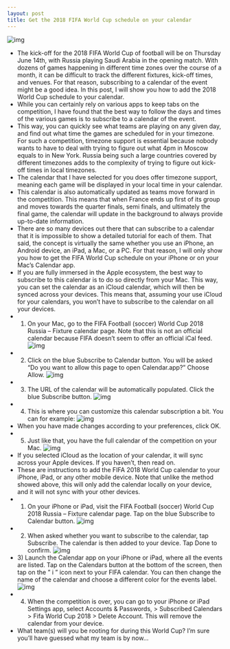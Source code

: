 ```yaml
---
layout: post
title: Get the 2018 FIFA World Cup schedule on your calendar
---
```

![img](http://media.idownloadblog.com/wp-content/uploads/2018/05/World-Cup-schedule-on-Calendar.jpg)
* The kick-off for the 2018 FIFA World Cup of football will be on Thursday June 14th, with Russia playing Saudi Arabia in the opening match. With dozens of games happening in different time zones over the course of a month, it can be difficult to track the different fixtures, kick-off times, and venues. For that reason, subscribing to a calendar of the event might be a good idea. In this post, I will show you how to add the 2018 World Cup schedule to your calendar.
* While you can certainly rely on various apps to keep tabs on the competition, I have found that the best way to follow the days and times of the various games is to subscribe to a calendar of the event.
* This way, you can quickly see what teams are playing on any given day, and find out what time the games are scheduled for in your timezone. For such a competition, timezone support is essential because nobody wants to have to deal with trying to figure out what 4pm in Moscow equals to in New York. Russia being such a large countries covered by different timezones adds to the complexity of trying to figure out kick-off times in local timezones.
* The calendar that I have selected for you does offer timezone support, meaning each game will be displayed in your local time in your calendar.
* This calendar is also automatically updated as teams move forward in the competition. This means that when France ends up first of its group and moves towards the quarter finals, semi finals, and ultimately the final game, the calendar will update in the background to always provide up-to-date information.
* There are so many devices out there that can subscribe to a calendar that it is impossible to show a detailed tutorial for each of them. That said, the concept is virtually the same whether you use an iPhone, an Android device, an iPad, a Mac, or a PC. For that reason, I will only show you how to get the FIFA World Cup schedule on your iPhone or on your Mac’s Calendar app.
* If you are fully immersed in the Apple ecosystem, the best way to subscribe to this calendar is to do so directly from your Mac. This way, you can set the calendar as an iCloud calendar, which will then be synced across your devices. This means that, assuming your use iCloud for your calendars, you won’t have to subscribe to the calendar on all your devices.
* 1) On your Mac, go to the FIFA Football (soccer) World Cup 2018 Russia – Fixture calendar page. Note that this is not an official calendar because FIFA doesn’t seem to offer an official iCal feed.
![img](http://media.idownloadblog.com/wp-content/uploads/2018/05/FIFA-Football-soccer-World-Cup-2018-Russia-calendar.jpg)
* 2) Click on the blue Subscribe to Calendar button. You will be asked “Do you want to allow this page to open Calendar.app?” Choose Allow.
![img](http://media.idownloadblog.com/wp-content/uploads/2018/05/Open-calendar-in-Calendar-app-on-Mac.jpg)
* 3) The URL of the calendar will be automatically populated. Click the blue Subscribe button.
![img](http://media.idownloadblog.com/wp-content/uploads/2018/05/Subscribe-to-FIFA-calendar-on-Mac.jpg)
* 4) This is where you can customize this calendar subscription a bit. You can for example:
![img](http://media.idownloadblog.com/wp-content/uploads/2018/05/World-Cup-calendar-for-Mac.jpg)
* When you have made changes according to your preferences, click OK.
* 5) Just like that, you have the full calendar of the competition on your Mac.
![img](http://media.idownloadblog.com/wp-content/uploads/2018/05/World-Cup-2018-games-schedule.jpg)
* If you selected iCloud as the location of your calendar, it will sync across your Apple devices. If you haven’t, then read on.
* These are instructions to add the FIFA 2018 World Cup calendar to your iPhone, iPad, or any other mobile device. Note that unlike the method showed above, this will only add the calendar locally on your device, and it will not sync with your other devices.
* 1) On your iPhone or iPad, visit the FIFA Football (soccer) World Cup 2018 Russia – Fixture calendar page. Tap on the blue Subscribe to Calendar button.
![img](http://media.idownloadblog.com/wp-content/uploads/2018/05/FIFA-soccer-2018-calendar-e1526641173501.jpeg)
* 2) When asked whether you want to subscribe to the calendar, tap Subscribe. The calendar is then added to your device. Tap Done to confirm.
![img](http://media.idownloadblog.com/wp-content/uploads/2018/05/Get-world-cup-2018-calendar-on-iPhone.jpeg)
* 3) Launch the Calendar app on your iPhone or iPad, where all the events are listed. Tap on the Calendars button at the bottom of the screen, then tap on the ” i ” icon next to your FIFA calendar. You can then change the name of the calendar and choose a different color for the events label.
![img](http://media.idownloadblog.com/wp-content/uploads/2018/05/Customize-calendar-for-World-Cup.jpeg)
* 4) When the competition is over, you can go to your iPhone or iPad Settings app, select Accounts & Passwords, > Subscribed Calendars > Fifa World Cup 2018 > Delete Account. This will remove the calendar from your device.
* What team(s) will you be rooting for during this World Cup? I’m sure you’ll have guessed what my team is by now…

